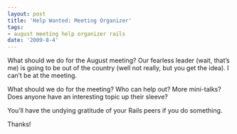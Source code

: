 ```yaml
---
layout: post
title: 'Help Wanted: Meeting Organizer'
tags:
- august meeting help organizer rails
date: '2009-8-4'
---
```

What should we do for the August meeting? Our fearless leader (wait, that’s me) is going to be out of the country (well not really, but you get the idea). I can’t be at the meeting.

What should we do for the meeting? Who can help out? More mini-talks? Does anyone have an interesting topic up their sleeve?

You’ll have the undying gratitude of your Rails peers if you do something.

Thanks!

